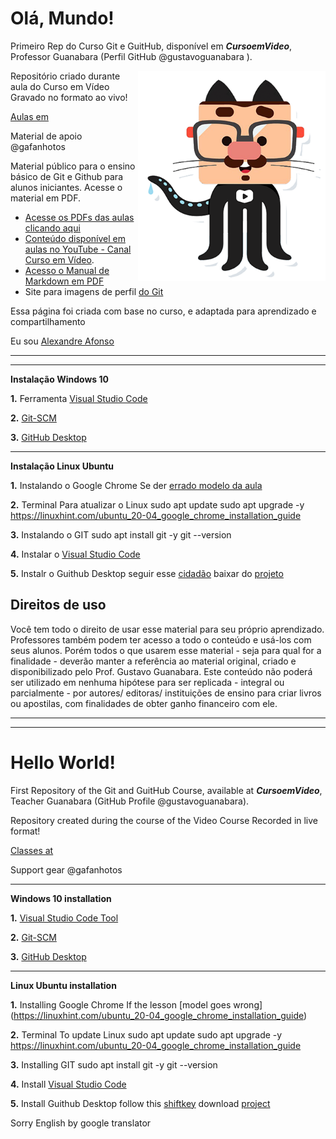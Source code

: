 # Olá, Mundo!
Primeiro Rep do Curso Git e GuitHub, disponível em _**CursoemVideo**_, Professor Guanabara (Perfil GitHub @gustavoguanabara ).

<img src="imagens/mascote.png" align="right" width="300">

Repositório criado durante aula do Curso em Vídeo Gravado no formato ao vivo!

[Aulas em](https://www.youtube.com/playlist?list=PLHz_AreHm4dm7ZULPAmadvNhH6vk9oNZA)

Material de apoio @gafanhotos

Material público para o ensino básico de Git e Github para alunos iniciantes. Acesse o material em PDF.

- [Acesse os PDFs das aulas clicando aqui](https://github.com/gustavoguanabara/git-github/tree/master/slides-aulas)
- [Conteúdo disponível em aulas no YouTube - Canal Curso em Vídeo](https://www.youtube.com/watch?v=xEKo29OWILE&list=PLHz_AreHm4dm7ZULPAmadvNhH6vk9oNZA).
- [Acesso o Manual de Markdown em PDF](https://github.com/gustavoguanabara/git-github/tree/master/manuais-PDF)
- Site para imagens de perfil [do Git](https://octodex.github.com/)

Essa página foi criada com base no curso, e adaptada para aprendizado e compartilhamento 

Eu sou [Alexandre Afonso](https://github.com/AlexandreSAfonso)





***
***
**Instalação Windows 10**

**1.** Ferramenta [Visual Studio Code](https://code.visualstudio.com/)

**2.** [Git-SCM](https://git-scm.com/downloads)

**3.** [GitHub Desktop](https://desktop.github.com/)

***
**Instalação Linux Ubuntu**

**1.** Instalando o Google Chrome
Se der [errado modelo da aula](https://linuxhint.com/ubuntu_20-04_google_chrome_installation_guide)


**2.** Terminal Para atualizar o Linux
sudo apt update
sudo apt upgrade -y
https://linuxhint.com/ubuntu_20-04_google_chrome_installation_guide

**3.** Instalando o GIT
sudo apt install git -y
git --version

**4.** Instalar o [Visual Studio Code](https://code.visualstudio.com/)

**5.** Instalr o Guithub Desktop
seguir esse [cidadão](https://github.com/shiftkey)
baixar do [projeto](https://github.com/shiftkey/desktop)


## Direitos de uso

Você tem todo o direito de usar esse material para seu próprio aprendizado. Professores também podem ter acesso a todo o conteúdo e usá-los com seus alunos. Porém todos o que usarem esse material - seja para qual for a finalidade - deverão manter a referência ao material original, criado e disponibilizado pelo Prof. Gustavo Guanabara. Este conteúdo não poderá ser utilizado em nenhuma hipótese para ser replicada - integral ou parcialmente - por autores/ editoras/ instituições de ensino para criar livros ou apostilas, com finalidades de obter ganho financeiro com ele.


***
***


# Hello World!
First Repository of the Git and GuitHub Course, available at _**CursoemVideo**_, Teacher Guanabara (GitHub Profile @gustavoguanabara).

Repository created during the course of the Video Course Recorded in live format!

[Classes at](https://www.youtube.com/playlist?list=PLHz_AreHm4dm7ZULPAmadvNhH6vk9oNZA)

Support gear @gafanhotos

***
**Windows 10 installation**

**1.** [Visual Studio Code Tool](https://code.visualstudio.com/)

**2.** [Git-SCM](https://git-scm.com/downloads)

**3.** [GitHub Desktop](https://desktop.github.com/)

***
**Linux Ubuntu installation**

**1.** Installing Google Chrome
If the lesson [model goes wrong] (https://linuxhint.com/ubuntu_20-04_google_chrome_installation_guide)


**2.** Terminal To update Linux
sudo apt update
sudo apt upgrade -y
https://linuxhint.com/ubuntu_20-04_google_chrome_installation_guide

**3.** Installing GIT
sudo apt install git -y
git --version

**4.** Install [Visual Studio Code](https://code.visualstudio.com/)

**5.** Install Guithub Desktop
follow this [shiftkey](https://github.com/shiftkey)
download [project](https://github.com/shiftkey/desktop)

Sorry English by google translator
